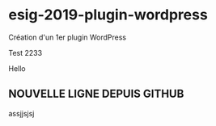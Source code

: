 # esig-2019-plugin-wordpress
Création d'un 1er plugin WordPress

Test 2233

Hello

## NOUVELLE LIGNE DEPUIS GITHUB

assjjsjsj
